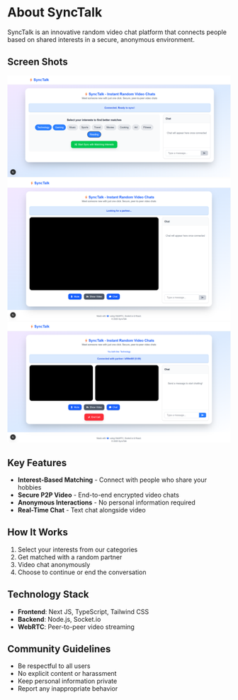 # About SyncTalk

SyncTalk is an innovative random video chat platform that connects people based on shared interests in a secure, anonymous environment.

## Screen Shots

![1](./imgs/1.png)
![2](./imgs/2.png)
![3](./imgs/3.png)


## Key Features

- **Interest-Based Matching** - Connect with people who share your hobbies
- **Secure P2P Video** - End-to-end encrypted video chats
- **Anonymous Interactions** - No personal information required
- **Real-Time Chat** - Text chat alongside video

## How It Works

1. Select your interests from our categories
2. Get matched with a random partner
3. Video chat anonymously
4. Choose to continue or end the conversation

## Technology Stack

- **Frontend**: Next JS, TypeScript, Tailwind CSS
- **Backend**: Node.js, Socket.io
- **WebRTC**: Peer-to-peer video streaming

## Community Guidelines

- Be respectful to all users
- No explicit content or harassment
- Keep personal information private
- Report any inappropriate behavior